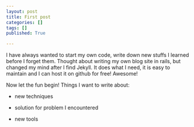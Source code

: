 ```yaml
---
layout: post
title: First post
categories: []
tags: []
published: True

---
```


I have always wanted to start my own code, write down new stuffs I learned before I forget them. Thought about writing my own blog site in rails, but changed my mind after I find Jekyll. It does what I need, it is easy to maintain and I can host it on github for free! Awesome!

Now let the fun begin! Things I want to write about:

* new techniques

* solution for problem I encountered

* new tools


